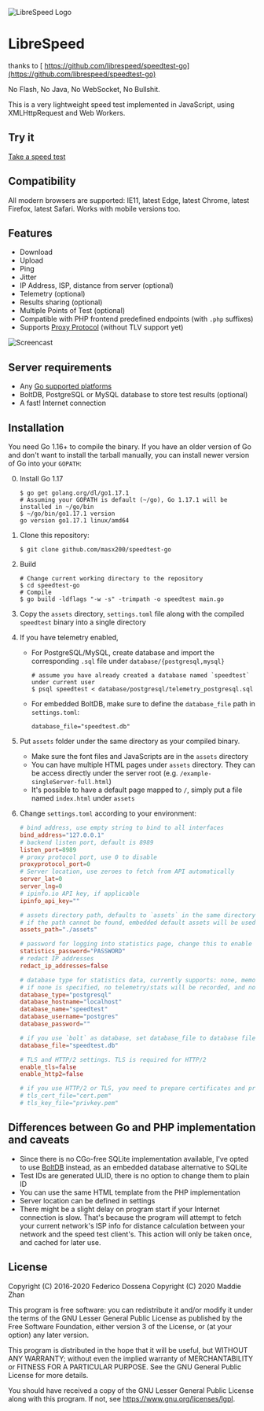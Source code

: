 ![LibreSpeed Logo](https://github.com/masx200/speedtest-go/raw/main/.logo/logo3.png)

# LibreSpeed

thanks to [ https://github.com/librespeed/speedtest-go](https://github.com/librespeed/speedtest-go)

No Flash, No Java, No WebSocket, No Bullshit.

This is a very lightweight speed test implemented in JavaScript, using XMLHttpRequest and Web Workers.

## Try it

[Take a speed test](https://speedtest.zzz.cat)

## Compatibility

All modern browsers are supported: IE11, latest Edge, latest Chrome, latest Firefox, latest Safari.
Works with mobile versions too.

## Features

-   Download
-   Upload
-   Ping
-   Jitter
-   IP Address, ISP, distance from server (optional)
-   Telemetry (optional)
-   Results sharing (optional)
-   Multiple Points of Test (optional)
-   Compatible with PHP frontend predefined endpoints (with `.php` suffixes)
-   Supports [Proxy Protocol](https://www.haproxy.org/download/2.3/doc/proxy-protocol.txt) (without TLV support yet)

![Screencast](https://speedtest.zzz.cat/speedtest.webp)

## Server requirements

-   Any [Go supported platforms](https://github.com/golang/go/wiki/MinimumRequirements)
-   BoltDB, PostgreSQL or MySQL database to store test results (optional)
-   A fast! Internet connection

## Installation

You need Go 1.16+ to compile the binary. If you have an older version of Go and don't want to install the tarball
manually, you can install newer version of Go into your `GOPATH`:

0. Install Go 1.17

    ```
    $ go get golang.org/dl/go1.17.1
    # Assuming your GOPATH is default (~/go), Go 1.17.1 will be installed in ~/go/bin
    $ ~/go/bin/go1.17.1 version
    go version go1.17.1 linux/amd64
    ```

1. Clone this repository:

    ```
    $ git clone github.com/masx200/speedtest-go
    ```

2. Build

    ```
    # Change current working directory to the repository
    $ cd speedtest-go
    # Compile
    $ go build -ldflags "-w -s" -trimpath -o speedtest main.go
    ```

3. Copy the `assets` directory, `settings.toml` file along with the compiled `speedtest` binary into a single directory

4. If you have telemetry enabled,

    - For PostgreSQL/MySQL, create database and import the corresponding `.sql` file under `database/{postgresql,mysql}`

        ```
        # assume you have already created a database named `speedtest` under current user
        $ psql speedtest < database/postgresql/telemetry_postgresql.sql
        ```

    - For embedded BoltDB, make sure to define the `database_file` path in `settings.toml`:

        ```
        database_file="speedtest.db"
        ```

5. Put `assets` folder under the same directory as your compiled binary.

    - Make sure the font files and JavaScripts are in the `assets` directory
    - You can have multiple HTML pages under `assets` directory. They can be access directly under the server root
      (e.g. `/example-singleServer-full.html`)
    - It's possible to have a default page mapped to `/`, simply put a file named `index.html` under `assets`

6. Change `settings.toml` according to your environment:

    ```toml
    # bind address, use empty string to bind to all interfaces
    bind_address="127.0.0.1"
    # backend listen port, default is 8989
    listen_port=8989
    # proxy protocol port, use 0 to disable
    proxyprotocol_port=0
    # Server location, use zeroes to fetch from API automatically
    server_lat=0
    server_lng=0
    # ipinfo.io API key, if applicable
    ipinfo_api_key=""

    # assets directory path, defaults to `assets` in the same directory
    # if the path cannot be found, embedded default assets will be used
    assets_path="./assets"

    # password for logging into statistics page, change this to enable stats page
    statistics_password="PASSWORD"
    # redact IP addresses
    redact_ip_addresses=false

    # database type for statistics data, currently supports: none, memory, bolt, mysql, postgresql
    # if none is specified, no telemetry/stats will be recorded, and no result PNG will be generated
    database_type="postgresql"
    database_hostname="localhost"
    database_name="speedtest"
    database_username="postgres"
    database_password=""

    # if you use `bolt` as database, set database_file to database file location
    database_file="speedtest.db"

    # TLS and HTTP/2 settings. TLS is required for HTTP/2
    enable_tls=false
    enable_http2=false

    # if you use HTTP/2 or TLS, you need to prepare certificates and private keys
    # tls_cert_file="cert.pem"
    # tls_key_file="privkey.pem"
    ```

## Differences between Go and PHP implementation and caveats

-   Since there is no CGo-free SQLite implementation available, I've opted to use [BoltDB](https://github.com/etcd-io/bbolt)
    instead, as an embedded database alternative to SQLite
-   Test IDs are generated ULID, there is no option to change them to plain ID
-   You can use the same HTML template from the PHP implementation
-   Server location can be defined in settings
-   There might be a slight delay on program start if your Internet connection is slow. That's because the program will
    attempt to fetch your current network's ISP info for distance calculation between your network and the speed test client's.
    This action will only be taken once, and cached for later use.

## License

Copyright (C) 2016-2020 Federico Dossena
Copyright (C) 2020 Maddie Zhan

This program is free software: you can redistribute it and/or modify
it under the terms of the GNU Lesser General Public License as published by
the Free Software Foundation, either version 3 of the License, or
(at your option) any later version.

This program is distributed in the hope that it will be useful,
but WITHOUT ANY WARRANTY; without even the implied warranty of
MERCHANTABILITY or FITNESS FOR A PARTICULAR PURPOSE. See the
GNU General Public License for more details.

You should have received a copy of the GNU Lesser General Public License
along with this program. If not, see <https://www.gnu.org/licenses/lgpl>.
